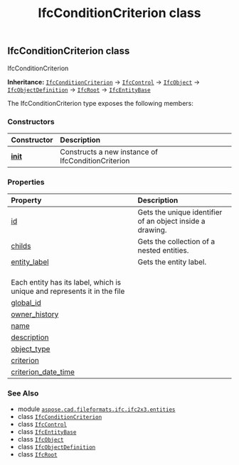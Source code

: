 ﻿---
title: IfcConditionCriterion class
second_title: Aspose.CAD for Python via .NET API References
description: 
type: docs
weight: 980
url: /python-net/aspose.cad.fileformats.ifc.ifc2x3.entities/ifcconditioncriterion/
is_root: false
---

## IfcConditionCriterion class

IfcConditionCriterion



**Inheritance:** [`IfcConditionCriterion`](/cad/python-net/aspose.cad.fileformats.ifc.ifc2x3.entities/ifcconditioncriterion) → 
[`IfcControl`](/cad/python-net/aspose.cad.fileformats.ifc.ifc2x3.entities/ifccontrol) → 
[`IfcObject`](/cad/python-net/aspose.cad.fileformats.ifc.ifc2x3.entities/ifcobject) → 
[`IfcObjectDefinition`](/cad/python-net/aspose.cad.fileformats.ifc.ifc2x3.entities/ifcobjectdefinition) → 
[`IfcRoot`](/cad/python-net/aspose.cad.fileformats.ifc.ifc2x3.entities/ifcroot) → 
[`IfcEntityBase`](/cad/python-net/aspose.cad.fileformats.ifc/ifcentitybase)



The IfcConditionCriterion type exposes the following members:

### Constructors
| Constructor | Description |
| :- | :- |
| [__init__](/cad/python-net/aspose.cad.fileformats.ifc.ifc2x3.entities/ifcconditioncriterion/__init__/#) | Constructs a new instance of IfcConditionCriterion |


### Properties
| Property | Description |
| :- | :- |
| [id](/cad/python-net/aspose.cad.fileformats.ifc.ifc2x3.entities/ifcconditioncriterion/id) | Gets the unique identifier of an object inside a drawing. |
| [childs](/cad/python-net/aspose.cad.fileformats.ifc.ifc2x3.entities/ifcconditioncriterion/childs) | Gets the collection of a nested entities. |
| [entity_label](/cad/python-net/aspose.cad.fileformats.ifc.ifc2x3.entities/ifcconditioncriterion/entity_label) | Gets the entity label.<br/>Each entity has its label, which is unique and represents it in the file |
| [global_id](/cad/python-net/aspose.cad.fileformats.ifc.ifc2x3.entities/ifcconditioncriterion/global_id) |  |
| [owner_history](/cad/python-net/aspose.cad.fileformats.ifc.ifc2x3.entities/ifcconditioncriterion/owner_history) |  |
| [name](/cad/python-net/aspose.cad.fileformats.ifc.ifc2x3.entities/ifcconditioncriterion/name) |  |
| [description](/cad/python-net/aspose.cad.fileformats.ifc.ifc2x3.entities/ifcconditioncriterion/description) |  |
| [object_type](/cad/python-net/aspose.cad.fileformats.ifc.ifc2x3.entities/ifcconditioncriterion/object_type) |  |
| [criterion](/cad/python-net/aspose.cad.fileformats.ifc.ifc2x3.entities/ifcconditioncriterion/criterion) |  |
| [criterion_date_time](/cad/python-net/aspose.cad.fileformats.ifc.ifc2x3.entities/ifcconditioncriterion/criterion_date_time) |  |



### See Also
* module [`aspose.cad.fileformats.ifc.ifc2x3.entities`](..)
* class [`IfcConditionCriterion`](/cad/python-net/aspose.cad.fileformats.ifc.ifc2x3.entities/ifcconditioncriterion)
* class [`IfcControl`](/cad/python-net/aspose.cad.fileformats.ifc.ifc2x3.entities/ifccontrol)
* class [`IfcEntityBase`](/cad/python-net/aspose.cad.fileformats.ifc/ifcentitybase)
* class [`IfcObject`](/cad/python-net/aspose.cad.fileformats.ifc.ifc2x3.entities/ifcobject)
* class [`IfcObjectDefinition`](/cad/python-net/aspose.cad.fileformats.ifc.ifc2x3.entities/ifcobjectdefinition)
* class [`IfcRoot`](/cad/python-net/aspose.cad.fileformats.ifc.ifc2x3.entities/ifcroot)

